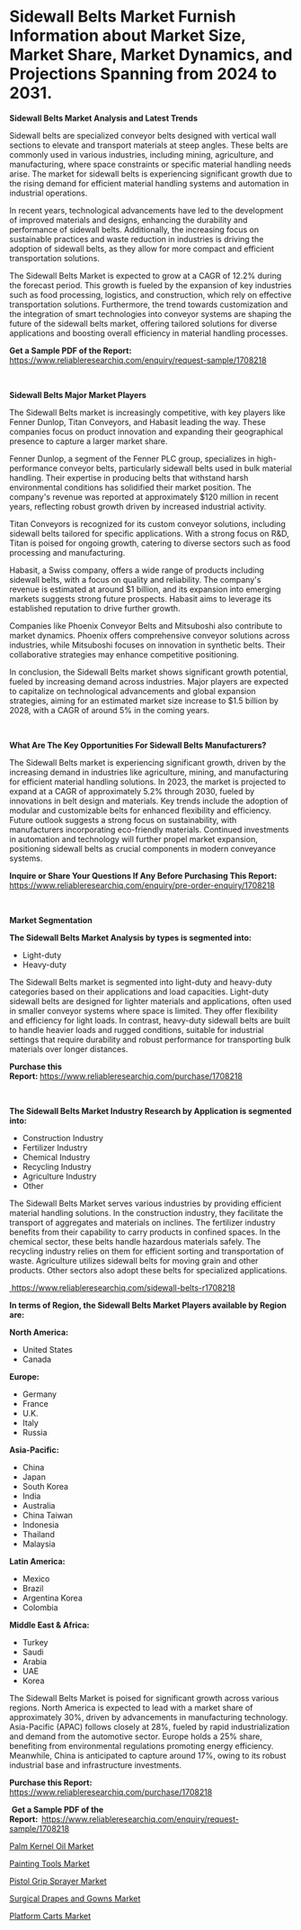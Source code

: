 <p><h1>Sidewall Belts Market Furnish Information about Market Size, Market Share, Market Dynamics, and Projections Spanning from 2024 to 2031.</h1></p><p><strong>Sidewall Belts Market Analysis and Latest Trends</strong></p>
<p><p>Sidewall belts are specialized conveyor belts designed with vertical wall sections to elevate and transport materials at steep angles. These belts are commonly used in various industries, including mining, agriculture, and manufacturing, where space constraints or specific material handling needs arise. The market for sidewall belts is experiencing significant growth due to the rising demand for efficient material handling systems and automation in industrial operations.</p><p>In recent years, technological advancements have led to the development of improved materials and designs, enhancing the durability and performance of sidewall belts. Additionally, the increasing focus on sustainable practices and waste reduction in industries is driving the adoption of sidewall belts, as they allow for more compact and efficient transportation solutions.</p><p>The Sidewall Belts Market is expected to grow at a CAGR of 12.2% during the forecast period. This growth is fueled by the expansion of key industries such as food processing, logistics, and construction, which rely on effective transportation solutions. Furthermore, the trend towards customization and the integration of smart technologies into conveyor systems are shaping the future of the sidewall belts market, offering tailored solutions for diverse applications and boosting overall efficiency in material handling processes.</p></p>
<p><strong>Get a Sample PDF of the Report:&nbsp;</strong> <a href="https://www.reliableresearchiq.com/enquiry/request-sample/1708218?utm_campaign=99&utm_medium=2&utm_source=Github&utm_content=ia&utm_term=18122024&utm_id=sidewall-belts">https://www.reliableresearchiq.com/enquiry/request-sample/1708218</a></p>
<p>&nbsp;</p>
<p><strong>Sidewall Belts Major Market Players</strong></p>
<p><p>The Sidewall Belts market is increasingly competitive, with key players like Fenner Dunlop, Titan Conveyors, and Habasit leading the way. These companies focus on product innovation and expanding their geographical presence to capture a larger market share.</p><p>Fenner Dunlop, a segment of the Fenner PLC group, specializes in high-performance conveyor belts, particularly sidewall belts used in bulk material handling. Their expertise in producing belts that withstand harsh environmental conditions has solidified their market position. The company's revenue was reported at approximately $120 million in recent years, reflecting robust growth driven by increased industrial activity.</p><p>Titan Conveyors is recognized for its custom conveyor solutions, including sidewall belts tailored for specific applications. With a strong focus on R&D, Titan is poised for ongoing growth, catering to diverse sectors such as food processing and manufacturing. </p><p>Habasit, a Swiss company, offers a wide range of products including sidewall belts, with a focus on quality and reliability. The company's revenue is estimated at around $1 billion, and its expansion into emerging markets suggests strong future prospects. Habasit aims to leverage its established reputation to drive further growth.</p><p>Companies like Phoenix Conveyor Belts and Mitsuboshi also contribute to market dynamics. Phoenix offers comprehensive conveyor solutions across industries, while Mitsuboshi focuses on innovation in synthetic belts. Their collaborative strategies may enhance competitive positioning.</p><p>In conclusion, the Sidewall Belts market shows significant growth potential, fueled by increasing demand across industries. Major players are expected to capitalize on technological advancements and global expansion strategies, aiming for an estimated market size increase to $1.5 billion by 2028, with a CAGR of around 5% in the coming years.</p></p>
<p>&nbsp;</p>
<p><strong>What Are The Key Opportunities For Sidewall Belts Manufacturers?</strong></p>
<p><p>The Sidewall Belts market is experiencing significant growth, driven by the increasing demand in industries like agriculture, mining, and manufacturing for efficient material handling solutions. In 2023, the market is projected to expand at a CAGR of approximately 5.2% through 2030, fueled by innovations in belt design and materials. Key trends include the adoption of modular and customizable belts for enhanced flexibility and efficiency. Future outlook suggests a strong focus on sustainability, with manufacturers incorporating eco-friendly materials. Continued investments in automation and technology will further propel market expansion, positioning sidewall belts as crucial components in modern conveyance systems.</p></p>
<p><strong>Inquire or Share Your Questions If Any Before Purchasing This Report:</strong> <a href="https://www.reliableresearchiq.com/enquiry/pre-order-enquiry/1708218?utm_campaign=99&utm_medium=2&utm_source=Github&utm_content=ia&utm_term=18122024&utm_id=sidewall-belts">https://www.reliableresearchiq.com/enquiry/pre-order-enquiry/1708218</a></p>
<p>&nbsp;</p>
<p><strong>Market Segmentation</strong></p>
<p><strong>The Sidewall Belts Market Analysis by types is segmented into:</strong></p>
<p><ul><li>Light-duty</li><li>Heavy-duty</li></ul></p>
<p><p>The Sidewall Belts market is segmented into light-duty and heavy-duty categories based on their applications and load capacities. Light-duty sidewall belts are designed for lighter materials and applications, often used in smaller conveyor systems where space is limited. They offer flexibility and efficiency for light loads. In contrast, heavy-duty sidewall belts are built to handle heavier loads and rugged conditions, suitable for industrial settings that require durability and robust performance for transporting bulk materials over longer distances.</p></p>
<p><strong>Purchase this Report:&nbsp;</strong><a href="https://www.reliableresearchiq.com/purchase/1708218?utm_campaign=99&utm_medium=2&utm_source=Github&utm_content=ia&utm_term=18122024&utm_id=sidewall-belts">https://www.reliableresearchiq.com/purchase/1708218</a></p>
<p>&nbsp;</p>
<p><strong>The Sidewall Belts Market Industry Research by Application is segmented into:</strong></p>
<p><ul><li>Construction Industry</li><li>Fertilizer Industry</li><li>Chemical Industry</li><li>Recycling Industry</li><li>Agriculture Industry</li><li>Other</li></ul></p>
<p><p>The Sidewall Belts Market serves various industries by providing efficient material handling solutions. In the construction industry, they facilitate the transport of aggregates and materials on inclines. The fertilizer industry benefits from their capability to carry products in confined spaces. In the chemical sector, these belts handle hazardous materials safely. The recycling industry relies on them for efficient sorting and transportation of waste. Agriculture utilizes sidewall belts for moving grain and other products. Other sectors also adopt these belts for specialized applications.</p></p>
<p><a href="https://www.reliableresearchiq.com/sidewall-belts-r1708218?utm_campaign=99&utm_medium=2&utm_source=Github&utm_content=ia&utm_term=18122024&utm_id=sidewall-belts">&nbsp;https://www.reliableresearchiq.com/sidewall-belts-r1708218</a></p>
<p><strong>In terms of Region, the Sidewall Belts Market Players available by Region are:</strong></p>
<p>
    <p> <strong> North America: </strong>
        <ul>
            <li>United States</li>
            <li>Canada</li>
        </ul>
        </p> 
    <p> <strong> Europe: </strong>
        <ul>
            <li>Germany</li>
            <li>France</li>
            <li>U.K.</li>
            <li>Italy</li>
            <li>Russia</li>
        </ul>
        </p> 
    <p> <strong> Asia-Pacific: </strong>
        <ul>
            <li>China</li>
            <li>Japan</li>
            <li>South Korea</li>
            <li>India</li>
            <li>Australia</li>
            <li>China Taiwan</li>
            <li>Indonesia</li>
            <li>Thailand</li>
            <li>Malaysia</li>
        </ul>
        </p> 
    <p> <strong> Latin America: </strong>
        <ul>
            <li>Mexico</li>
            <li>Brazil</li>
            <li>Argentina Korea</li>
            <li>Colombia</li>
        </ul>
        </p> 
    <p> <strong> Middle East & Africa: </strong>
        <ul>
            <li>Turkey</li>
            <li>Saudi</li>
            <li>Arabia</li>
            <li>UAE</li>
            <li>Korea</li>
        </ul>
    </p>
    </p>
<p><p>The Sidewall Belts Market is poised for significant growth across various regions. North America is expected to lead with a market share of approximately 30%, driven by advancements in manufacturing technology. Asia-Pacific (APAC) follows closely at 28%, fueled by rapid industrialization and demand from the automotive sector. Europe holds a 25% share, benefiting from environmental regulations promoting energy efficiency. Meanwhile, China is anticipated to capture around 17%, owing to its robust industrial base and infrastructure investments.</p></p>
<p><strong>Purchase this Report: </strong><a href="https://www.reliableresearchiq.com/purchase/1708218?utm_campaign=99&utm_medium=2&utm_source=Github&utm_content=ia&utm_term=18122024&utm_id=sidewall-belts">https://www.reliableresearchiq.com/purchase/1708218</a></p>
<p>&nbsp;<strong>Get a Sample PDF of the Report:&nbsp;&nbsp;</strong><a href="https://www.reliableresearchiq.com/enquiry/request-sample/1708218?utm_campaign=99&utm_medium=2&utm_source=Github&utm_content=ia&utm_term=18122024&utm_id=sidewall-belts">https://www.reliableresearchiq.com/enquiry/request-sample/1708218</a></p>
<p><strong></strong></p>
<p><p><a href="https://www.linkedin.com/pulse/palm-kernel-oil-market-dynamics-application-types-emerging-qc8lc?utm_campaign=99&utm_medium=2&utm_source=Github&utm_content=ia&utm_term=18122024&utm_id=sidewall-belts">Palm Kernel Oil Market</a></p><p><a href="https://www.linkedin.com/pulse/painting-tools-market-tracking-sales-employment-78-growth-from-5mwbe?utm_campaign=99&utm_medium=2&utm_source=Github&utm_content=ia&utm_term=18122024&utm_id=sidewall-belts">Painting Tools Market</a></p><p><a href="https://www.linkedin.com/pulse/unveiling-market-trends-global-pistol-grip-sprayer-growth-regional-c9wje?utm_campaign=99&utm_medium=2&utm_source=Github&utm_content=ia&utm_term=18122024&utm_id=sidewall-belts">Pistol Grip Sprayer Market</a></p><p><a href="https://www.linkedin.com/pulse/surgical-drapes-gowns-market-report-in-depth-trends-insights-projected-tfrye?utm_campaign=99&utm_medium=2&utm_source=Github&utm_content=ia&utm_term=18122024&utm_id=sidewall-belts">Surgical Drapes and Gowns Market</a></p><p><a href="https://www.linkedin.com/pulse/platform-carts-market-in-depth-report-size-share-strong-cagr-4gtxe?utm_campaign=99&utm_medium=2&utm_source=Github&utm_content=ia&utm_term=18122024&utm_id=sidewall-belts">Platform Carts Market</a></p></p>